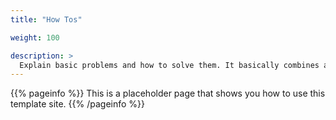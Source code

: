 ```yaml
---
title: "How Tos"

weight: 100

description: >
  Explain basic problems and how to solve them. It basically combines areas of the combination to address one specific challenge.
---
```


{{% pageinfo %}}
This is a placeholder page that shows you how to use this template site.
{{% /pageinfo %}}


